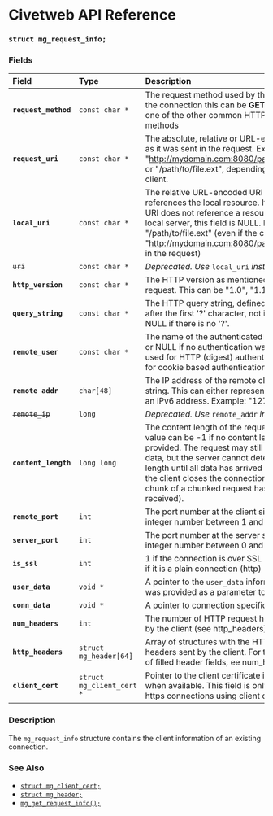 # Civetweb API Reference

### `struct mg_request_info;`

### Fields

| Field | Type | Description |
| :--- | :--- | :--- |
|**`request_method`**|`const char *`| The request method used by the client for the connection this can be **GET**, **POST** or one of the other common HTTP request methods |
|**`request_uri`**|`const char *`| The absolute, relative or URL-encoded URI as it was sent in the request.  Example: "http://mydomain.com:8080/path/to/file.ext" or "/path/to/file.ext", depending on the client. |
|**`local_uri`**|`const char *`| The relative URL-encoded URI as it references the local resource. If the request URI does not reference a resource on the local server, this field is NULL.  Example: "/path/to/file.ext" (even if the client used "http://mydomain.com:8080/path/to/file.ext" in the request) |
|~~`uri`~~|`const char *`| *Deprecated. Use* `local_uri` *instead* |
|**`http_version`**|`const char *`| The HTTP version as mentioned in the client request. This can be "1.0", "1.1", etc. |
|**`query_string`**|`const char *`| The HTTP query string, defined as URL part after the first '?' character, not including '?'. NULL if there is no '?'. |
|**`remote_user`**|`const char *`| The name of the authenticated remote user, or NULL if no authentication was used. Only used for HTTP (digest) authentication, not for cookie based authentication. |
|**`remote addr`**|`char[48]`| The IP address of the remote client as a string. This can either represent an IPv4 or an IPv6 address.  Example: "127.0.0.1" |
|~~`remote_ip`~~|`long`| *Deprecated. Use* `remote_addr` *instead* |
|**`content_length`**|`long long`| The content length of the request body. This value can be -1 if no content length was provided. The request may still have body data, but the server cannot determine the length until all data has arrived (e.g. when the client closes the connection, or the final chunk of a chunked request has been received). |
|**`remote_port`**|`int`| The port number at the client side (an integer number between 1 and 65535). |
|**`server_port`**|`int`| The port number at the server side (an integer number between 0 and 65535). |
|**`is_ssl`**|`int`| 1 if the connection is over SSL (https), and 0 if it is a plain connection (http) |
|**`user_data`**|`void *`| A pointer to the `user_data` information which was provided as a parameter to `mg_start()`. |
|**`conn_data`**|`void *`| A pointer to connection specific user data |
|**`num_headers`**|`int`| The number of HTTP request headers sent by the client (see http_headers) |
|**`http_headers`**|`struct mg_header[64]`| Array of structures with the HTTP request headers sent by the client. For the number of filled header fields, ee num_headers. |
|**`client_cert`**|`struct mg_client_cert *`| Pointer to the client certificate information, when available. This field is only filled for https connections using client certificates. |

### Description

The `mg_request_info` structure contains the client information of an existing connection.

### See Also

* [`struct mg_client_cert;`](mg_client_cert.md)
* [`struct mg_header;`](mg_header.md)
* [`mg_get_request_info();`](mg_get_request_info.md)
